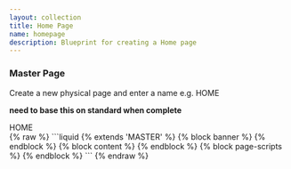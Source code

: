 ```yaml
---
layout: collection
title: Home Page
name: homepage
description: Blueprint for creating a Home page
---
```


### Master Page

Create a new physical page and enter a name e.g. HOME

__need to base this on standard when complete__

<div class="example-title">HOME</div>
{% raw %}
```liquid
{% extends 'MASTER' %}
{% block banner %}
<!-- include a content managed region to  be able to pull through the slider images -->
{% endblock %}
{% block content %}
<!-- include content managed regions / product regions specific to the homepage -->
{% endblock %}
{% block page-scripts %}
<!-- include any page specific scripts -->
{% endblock %}
```
{% endraw %}